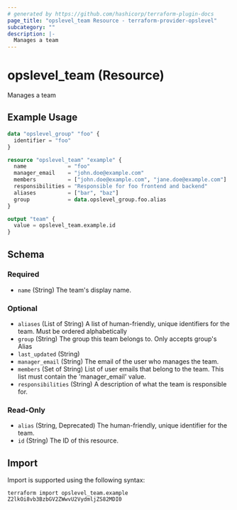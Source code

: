 ```yaml
---
# generated by https://github.com/hashicorp/terraform-plugin-docs
page_title: "opslevel_team Resource - terraform-provider-opslevel"
subcategory: ""
description: |-
  Manages a team
---
```


# opslevel_team (Resource)

Manages a team

## Example Usage

```terraform
data "opslevel_group" "foo" {
  identifier = "foo"
}

resource "opslevel_team" "example" {
  name             = "foo"
  manager_email    = "john.doe@example.com"
  members          = ["john.doe@example.com", "jane.doe@example.com"]
  responsibilities = "Responsible for foo frontend and backend"
  aliases          = ["bar", "baz"]
  group            = data.opslevel_group.foo.alias
}

output "team" {
  value = opslevel_team.example.id
}
```

<!-- schema generated by tfplugindocs -->
## Schema

### Required

- `name` (String) The team's display name.

### Optional

- `aliases` (List of String) A list of human-friendly, unique identifiers for the team. Must be ordered alphabetically
- `group` (String) The group this team belongs to. Only accepts group's Alias
- `last_updated` (String)
- `manager_email` (String) The email of the user who manages the team.
- `members` (Set of String) List of user emails that belong to the team. This list must contain the 'manager_email' value.
- `responsibilities` (String) A description of what the team is responsible for.

### Read-Only

- `alias` (String, Deprecated) The human-friendly, unique identifier for the team.
- `id` (String) The ID of this resource.

## Import

Import is supported using the following syntax:

```shell
terraform import opslevel_team.example Z2lkOi8vb3BzbGV2ZWwvU2VydmljZS82MDI0
```
